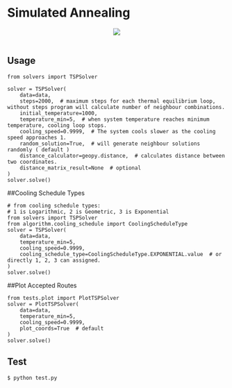 

# Simulated Annealing

<div align="center">
  <img style="max-width: 50%" src="https://github.com/abdulvahidgok/simulated_annealing/blob/master/example2.gif"><br><br>
</div>

## Usage

```console
from solvers import TSPSolver

solver = TSPSolver(
    data=data,
    steps=2000,  # maximum steps for each thermal equilibrium loop, without steps program will calculate number of neighbour combinations.
    initial_temperature=1000,
    temperature_min=5,  # when system temperature reaches minimum temperature, cooling loop stops.
    cooling_speed=0.9999,  # The system cools slower as the cooling speed approaches 1.
    random_solution=True,  # will generate neighbour solutions randomly ( default )
    distance_calculator=geopy.distance,  # calculates distance between two coordinates.
    distance_matrix_result=None  # optional
)
solver.solve()
```
##Cooling Schedule Types

```console
# from cooling schedule types:
# 1 is Logarithmic, 2 is Geometric, 3 is Exponential
from solvers import TSPSolver
from algorithm.cooling_schedule import CoolingScheduleType
solver = TSPSolver(
    data=data,
    temperature_min=5,
    cooling_speed=0.9999,
    cooling_schedule_type=CoolingScheduleType.EXPONENTIAL.value  # or directly 1, 2, 3 can assigned.
)
solver.solve()
```

##Plot Accepted Routes

```console
from tests.plot import PlotTSPSolver
solver = PlotTSPSolver(
    data=data,
    temperature_min=5,
    cooling_speed=0.9999,
    plot_coords=True  # default
)
solver.solve()
```

## Test

```console
$ python test.py
```
